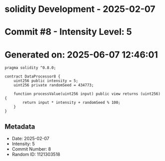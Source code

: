 ﻿# solidity Development - 2025-02-07
# Commit #8 - Intensity Level: 5
# Generated on: 2025-06-07 12:46:01
```solidity
pragma solidity ^0.8.0;

contract DataProcessor8 {
    uint256 public intensity = 5;
    uint256 private randomSeed = 434773;

    function processValue(uint256 input) public view returns (uint256) {
        return input * intensity + randomSeed % 100;
    }
}
```
## Metadata
- Date: 2025-02-07
- Intensity: 5
- Commit Number: 8
- Random ID: 1121303518
